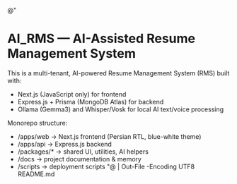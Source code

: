 @"
# AI_RMS — AI-Assisted Resume Management System

This is a multi-tenant, AI-powered Resume Management System (RMS) built with:
- Next.js (JavaScript only) for frontend
- Express.js + Prisma (MongoDB Atlas) for backend
- Ollama (Gemma3) and Whisper/Vosk for local AI text/voice processing

Monorepo structure:
- /apps/web       → Next.js frontend (Persian RTL, blue-white theme)
- /apps/api       → Express.js backend
- /packages/*     → shared UI, utilities, AI helpers
- /docs           → project documentation & memory
- /scripts        → deployment scripts
"@ | Out-File -Encoding UTF8 README.md
